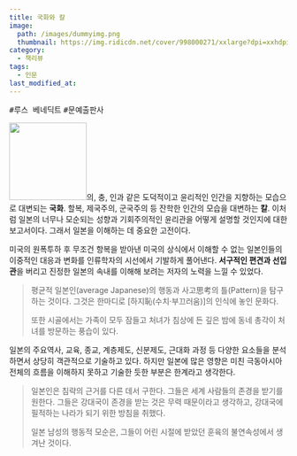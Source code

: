 ```yaml
---
title: 국화와 칼
image: 
  path: /images/dummyimg.png
  thumbnail: https://img.ridicdn.net/cover/998000271/xxlarge?dpi=xxhdpi
category:
  - 책리뷰
tags:
  - 인문
last_modified_at:
---
```


<kbd>#루스 베네딕트</kbd> <kbd>#문예출판사</kbd> 

<img src="https://img.ridicdn.net/cover/998000271/xxlarge?dpi=xxhdpi" style="width: 140px" class="align-left" alt=""/>의, 충, 인과 같은 도덕적이고 윤리적인 인간을 지향하는 모습으로 대변되는 **국화**. 할복, 제국주의, 군국주의 등 잔학한 인간의 모습을 대변하는 **칼**. 이처럼 일본의 너무나 모순되는 성향과 기회주의적인 윤리관을 어떻게 설명할 것인지에 대한 보고서이다. 그래서 일본을 이해하는 데 중요한 고전이다. 

미국의 원폭투하 후 무조건 항복을 받아낸 미국의 상식에서 이해할 수 없는 일본인들의 이중적인 대응과 변화를 인류학자의 시선에서 기발하게 풀어낸다. **서구적인 편견과 선입관**을 버리고 진정한 일본의 속내를 이해해 보려는 저자의 노력을 느낄 수 있었다. 

> 평균적 일본인(average Japanese)의 행동과 사고思考의 틀(Pattern)을 탐구하는 것이다. 그것은 한마디로 [하지恥(수치·부끄러움)]의 인식에 놓인 문화다. 
>
> 또한 시골에서는 가족이 모두 잠들고 처녀가 침상에 든 깊은 밤에 동네 총각이 처녀를 방문하는 풍습이 있다. 

일본의 주요역사, 교육, 종교, 계층제도, 신분제도, 근대화 과정 등 다양한 요소들을 분석하면서 상당히 객관적으로 기술하고 있다. 하지만 일본에 많은 영향은 미친 극동아시아 전체의 흐름을 이해하지 못하고 기술한 듯한 부분은 한계라고 생각한다. 

> 일본인은 침략의 근거를 다른 데서 구한다. 그들은 세계 사람들의 존경을 받기를 원한다. 그들은 강대국이 존경을 받는 것은 무력 때문이라고 생각하고, 강대국에 필적하는 나라가 되기 위한 방침을 취했다. 
>
> 일본 남성의 행동적 모순은, 그들이 어린 시절에 받았던 훈육의 불연속성에서 생겨난 것이다. 
